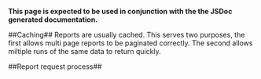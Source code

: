 __This page is expected to be used in conjunction with the the JSDoc generated documentation.__

##Caching##
Reports are usually cached.  This serves two purposes, the first allows multi page reports to be paginated correctly.  The second allows miltiple runs of the same data to return quickly.

##Report request process##